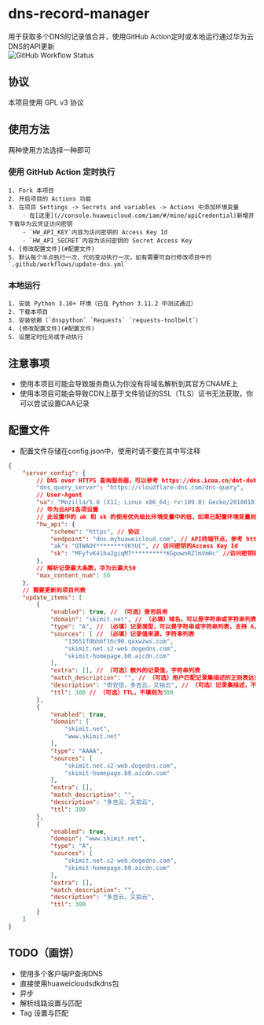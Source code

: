 #  dns-record-manager
用于获取多个DNS的记录值合并，使用GitHub Action定时或本地运行通过华为云DNS的API更新  
![GitHub Workflow Status](https://github.com/Glucy-2/dns-record-manager/actions/workflows/update-dns.yml/badge.svg)
## 协议
本项目使用 GPL v3 协议
## 使用方法
两种使用方法选择一种即可
### 使用 GitHub Action 定时执行
    1. Fork 本项目
    2. 开启项目的 Actions 功能
    3. 在项目 Settings -> Secrets and variables -> Actions 中添加环境变量
        - 在[这里](//console.huaweicloud.com/iam/#/mine/apiCredential)新增并下载华为云凭证访问密钥
        - `HW_API_KEY`内容为访问密钥的 Access Key Id
        - `HW_API_SECRET`内容为访问密钥的 Secret Access Key
    4. [修改配置文件](#配置文件)
    5. 默认每个半点执行一次、代码变动执行一次，如有需要可自行修改项目中的 `.github/workflows/update-dns.yml`
### 本地运行
    1. 安装 Python 3.10+ 环境（已在 Python 3.11.2 中测试通过）
    2. 下载本项目
    3. 安装依赖（`dnspython` `Requests` `requests-toolbelt`）
    4. [修改配置文件](#配置文件)
    5. 设置定时任务或手动执行
## 注意事项
- 使用本项目可能会导致服务商认为你没有将域名解析到其官方CNAME上
- 使用本项目可能会导致CDN上基于文件验证的SSL（TLS）证书无法获取，你可以尝试设置CAA记录
## 配置文件
- 配置文件存储在config.json中，使用时请不要在其中写注释
```json
{
    "server_config": {
        // DNS over HTTPS 查询服务器，可以参考 https://dns.icoa.cn/dot-doh/ 中各项的DoH地址
        "dns_query_server": "https://cloudflare-dns.com/dns-query",
        // User-Agent
        "ua": "Mozilla/5.0 (X11; Linux x86_64; rv:109.0) Gecko/20100101 Firefox/113.0",
        // 华为云API各项设置
        // 此设置中的 ak 和 sk 的使用优先级比环境变量中的低，如果已配置环境变量则可以不修改
        "hw_api": {
            "scheme": "https", // 协议
            "endpoint": "dns.myhuaweicloud.com", // API终端节点，参考 https://developer.huaweicloud.com/endpoint?DNS
            "ak": "QTWAOY********VKYUC", // 访问密钥的Access Key Id
            "sk": "MFyfvK41ba2giqM7**********KGpownRZlmVmHc" //访问密钥的Secret Access Key
        },
        // 解析记录最大条数，华为云最大50
        "max_content_num": 50
    },
    // 需要更新的项目列表
    "update_items": [
        {
            "enabled": true, // （可选）是否启用
            "domain": "skimit.net", // （必填）域名，可以是字符串或字符串列表
            "type": "A", // （必填）记录类型，可以是字符串或字符串列表，支持 A，AAAA，MX，TXT，SRV，NS，CAA
            "sources": [ // （必填）记录值来源，字符串列表
                "13651f0bb6f16c90.qaxwzws.com",
                "skimit.net.s2-web.dogedns.com",
                "skimit-homepage.b0.aicdn.com"
            ],
            "extra": [], // （可选）额外的记录值，字符串列表
            "match_description": "", // （可选）用户匹配记录集描述的正则表达式，如果为非空值则只有匹配的记录集才会被更新，如果填写并不想只处理一次请保证descript的值能匹配
            "description": "奇安信，多吉云，又拍云", // （可选）记录集描述，不填则为sources的合并
            "ttl": 300 // （可选）TTL，不填则为300
        },
        {
            "enabled": true,
            "domain": [
                "skimit.net",
                "www.skimit.net"
            ],
            "type": "AAAA",
            "sources": [
                "skimit.net.s2-web.dogedns.com",
                "skimit-homepage.b0.aicdn.com"
            ],
            "extra": [],
            "match_description": "",
            "description": "多吉云，又拍云",
            "ttl": 300
        },
        {
            "enabled": true,
            "domain": "www.skimit.net",
            "type": "A",
            "sources": [
                "skimit.net.s2-web.dogedns.com",
                "skimit-homepage.b0.aicdn.com"
            ],
            "extra": [],
            "match_description": "",
            "description": "多吉云，又拍云",
            "ttl": 300
        }
    ]
}
```
## TODO（画饼）
- 使用多个客户端IP查询DNS
- 直接使用huaweicloudsdkdns包
- 异步
- 解析线路设置与匹配
- Tag 设置与匹配